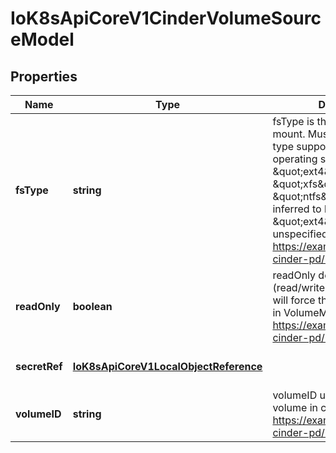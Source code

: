 # IoK8sApiCoreV1CinderVolumeSourceModel

## Properties

Name | Type | Description | Notes
------------ | ------------- | ------------- | -------------
**fsType** | **string** | fsType is the filesystem type to mount. Must be a filesystem type supported by the host operating system. Examples: \&quot;ext4\&quot;, \&quot;xfs\&quot;, \&quot;ntfs\&quot;. Implicitly inferred to be \&quot;ext4\&quot; if unspecified. More info: https://examples.k8s.io/mysql-cinder-pd/README.md | [optional] [default to undefined]
**readOnly** | **boolean** | readOnly defaults to false (read/write). ReadOnly here will force the ReadOnly setting in VolumeMounts. More info: https://examples.k8s.io/mysql-cinder-pd/README.md | [optional] [default to undefined]
**secretRef** | [**IoK8sApiCoreV1LocalObjectReference**](IoK8sApiCoreV1LocalObjectReference.md) |  | [optional] [default to undefined]
**volumeID** | **string** | volumeID used to identify the volume in cinder. More info: https://examples.k8s.io/mysql-cinder-pd/README.md | [default to undefined]


